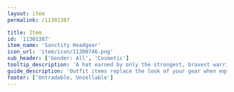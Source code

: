 ```yaml
---
layout: item
permalink: /11301387

title: Item
id: '11301387'
item_name: 'Sanctity Headgear'
icon_url: 'item/icon/11300746.png'
sub_header: ['Gender: All', 'Cosmetic']
tooltip_description: 'A hat earned by only the strongest, bravest warriors.'
guide_description: 'Outfit items replace the look of your gear when equipped.'
footer: ['Untradable, Unsellable']
---
```

